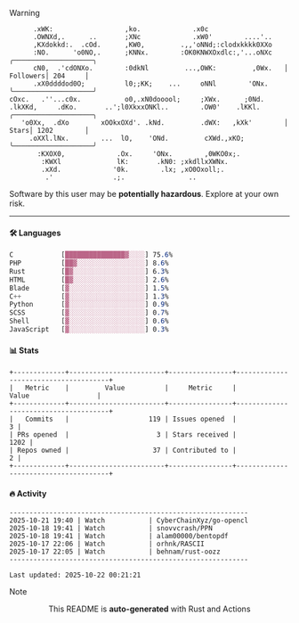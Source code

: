 > [!WARNING]
> ```>        ,o;                    .                ..                    
>       .xWK:                  ,ko.             .x0c                   
>       .OWNXd,.      ..       ;XNc             .xW0'        ....'..   
>       ,KXdokkd:.  .cOd.      ,KW0,         .,,'oNNd;:clodxkkkk0XXo   
>       :NO.      'o0NO,.      ;KNNx.        :OK0KNWXOxdlc:,'...oNXc   ╭────────────────────╮
>       cN0,  .'cdONXo.        :0dkNl         ...,OWK:         ,0Wx.   │ Followers│ 204     │
>       .xX0ddddod0O;          l0;;KK;    ...     oNNl        'ONx.    ╰────────────────────╯
> cOxc.   .''...c0x.           o0,.xN0dooool;     ;XWx.      ;0Nd.     
> .lkXKd,     .dKo.       ..';l0XkxxONKl..        .OW0'    .lKKl.      ╭────────────────────╮
>    'o0Xx,  .dXo        xOOkxOXd'. .kNd.         .dWX:   ,kXk'        │ Stars│ 1202        │
>      .oXXl.lNx.        ...  lO,    'ONd.         cXWd.,xKO;          ╰────────────────────╯
>        :KXOX0,             .Ox.     'ONx.        ,0WKO0x;.           
>         :KWXl              lK:       .kN0: ;xkdllxXWNx.              
>         .xXd.             '0k.        .lx; ,xO0Oxoll;.               
>          .'               .;.                ..                      
> ```
> <p>Software by this user may be <b>potentially hazardous</b>. Explore at your own risk.</p>

---

#### 🛠️ Languages
```css
C            [███████████████▓░░░░] 75.6%
PHP          [██▓░░░░░░░░░░░░░░░░░] 8.6%
Rust         [█▓░░░░░░░░░░░░░░░░░░] 6.3%
HTML         [█▓░░░░░░░░░░░░░░░░░░] 2.6%
Blade        [▓░░░░░░░░░░░░░░░░░░░] 1.5%
C++          [▓░░░░░░░░░░░░░░░░░░░] 1.3%
Python       [▓░░░░░░░░░░░░░░░░░░░] 0.9%
SCSS         [▓░░░░░░░░░░░░░░░░░░░] 0.7%
Shell        [▓░░░░░░░░░░░░░░░░░░░] 0.6%
JavaScript   [▓░░░░░░░░░░░░░░░░░░░] 0.3%
```

#### 📊 Stats
```
+-------------+------------------------+----------------+--------------------------------------+
|   Metric    |         Value          |     Metric     |                Value                 |
+-------------+------------------------+----------------+--------------------------------------+
|   Commits   |                    119 | Issues opened  |                                    3 |
| PRs opened  |                      3 | Stars received |                                 1202 |
| Repos owned |                     37 | Contributed to |                                    2 |
+-------------+------------------------+----------------+--------------------------------------+
```

#### 🔥 Activity
```
------------------------------------------------------------
2025-10-21 19:40 | Watch           | CyberChainXyz/go-opencl
2025-10-18 19:41 | Watch           | snovvcrash/PPN
2025-10-18 19:41 | Watch           | alam00000/bentopdf
2025-10-17 22:06 | Watch           | orhnk/RASCII
2025-10-17 22:05 | Watch           | behnam/rust-oozz
------------------------------------------------------------

Last updated: 2025-10-22 00:21:21
```

> [!NOTE]
> <p align="center">This README is <b>auto-generated</b> with Rust and Actions</p>